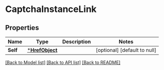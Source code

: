 # CaptchaInstanceLink

## Properties
Name | Type | Description | Notes
------------ | ------------- | ------------- | -------------
**Self** | [***HrefObject**](HrefObject.md) |  | [optional] [default to null]

[[Back to Model list]](../README.md#documentation-for-models) [[Back to API list]](../README.md#documentation-for-api-endpoints) [[Back to README]](../README.md)

